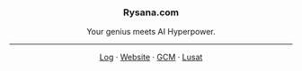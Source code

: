 <p align="center">
  <h3 align="center">Rysana.com</h3>

  <p align="center">
    Your genius meets AI Hyperpower.
  </p>
  
  <hr />

  <p align="center">
    <a href="https://rysana.com/log">Log</a>
    ·
    <a href="https://rysana.com">Website</a>
    ·
    <a href="https://github.com/lusatai/gcm">GCM</a>
    ·
    <a href="https://github.com/lusatai">Lusat</a>
  </p>
</p>
